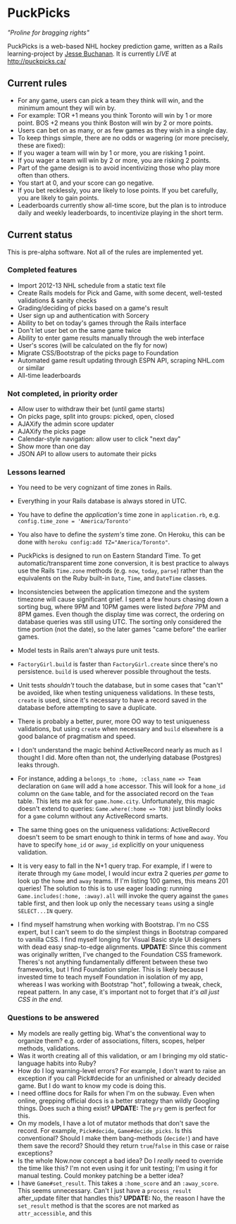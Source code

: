 # PuckPicks

*"Proline for bragging rights"*

PuckPicks is a web-based NHL hockey prediction game, written as a Rails learning-project by [Jesse Buchanan](http://jbinto.ca). It is currently *LIVE* at http://puckpicks.ca/

## Current rules

* For any game, users can pick a team they think will win, and the minimum amount they will win by.
 * For example: TOR +1 means you think Toronto will win by 1 or more point. BOS +2 means you think Boston will win by 2 or more points.
* Users can bet on as many, or as few games as they wish in a single day.
* To keep things simple, there are no odds or wagering (or more precisely, these are fixed):
 * If you wager a team will win by 1 or more, you are risking 1 point. 
 * If you wager a team will win by 2 or more, you are risking 2 points. 
* Part of the game design is to avoid incentivizing those who play more often than others.
 * You start at 0, and your score can go negative. 
 * If you bet recklessly, you are likely to lose points. If you bet carefully, you are likely to gain points.
 * Leaderboards currently show all-time score, but the plan is to introduce daily and weekly leaderboards, to incentivize playing in the short term.

## Current status

This is pre-alpha software. Not all of the rules are implemented yet.

### Completed features

* Import 2012-13 NHL schedule from a static text file
* Create Rails models for Pick and Game, with some decent, well-tested validations & sanity checks
* Grading/deciding of picks based on a game's result
* User sign up and authentication with Sorcery
* Ability to bet on today's games through the Rails interface
* Don't let user bet on the same game twice
* Ability to enter game results manually through the web interface
* User's scores (will be calculated on the fly for now)
* Migrate CSS/Bootstrap of the picks page to Foundation
* Automated game result updating through ESPN API, scraping NHL.com or similar
* All-time leaderboards

### Not completed, in priority order

* Allow user to withdraw their bet (until game starts)
* On picks page, split into groups: picked, open, closed
* AJAXify the admin score updater
* AJAXify the picks page
* Calendar-style navigation: allow user to click "next day"
* Show more than one day
* JSON API to allow users to automate their picks

### Lessons learned

* You need to be very cognizant of time zones in Rails. 
 * Everything in your Rails database is always stored in UTC.
 * You have to define the *application's* time zone in `application.rb`, e.g. `config.time_zone = 'America/Toronto'`
 * You also have to define the *system's* time zone. On Heroku, this can be done with `heroku config:add TZ="America/Toronto"`.
 * PuckPicks is designed to run on Eastern Standard Time. To get automatic/transparent time zone conversion, it is best practice to always use the Rails `Time.zone` methods (e.g. `now`, `today`, `parse`) rather than the equivalents on the Ruby built-in `Date`, `Time`, and `DateTime` classes. 
 * Inconsistencies between the application timezone and the system timezone will cause significant grief. I spent a few hours chasing down a sorting bug, where 9PM and 10PM games were listed *before* 7PM and 8PM games. Even though the display time was correct, the ordering on database queries was still using UTC. The sorting only considered the time portion (not the date), so the later games "came before" the earlier games.

* Model tests in Rails aren't always pure unit tests.
 * `FactoryGirl.build` is faster than `FactoryGirl.create` since there's no persistence. `build` is used wherever possible throughout the tests.
 * Unit tests *shouldn't* touch the database, but in some cases that "can't" be avoided, like when testing uniqueness validations. In these tests, `create` is used, since it's necessary to have a record saved in the database before attempting to save a duplicate.
 * There is probably a better, purer, more OO way to test uniqueness validations, but using `create` when necessary and `build` elsewhere is a good balance of pragmatism and speed.

* I don't understand the magic behind ActiveRecord nearly as much as I thought I did. More often than not, the underlying database (Postgres) leaks through. 
 * For instance, adding a `belongs_to :home, :class_name => Team` declaration on `Game` will add a `home` accessor. This will look for a `home_id` column on the `Game` table, and for the associated record on the `Team` table. This lets me ask for `game.home.city`. Unfortunately, this magic doesn't extend to queries: `Game.where(:home => TOR)` just blindly looks for a `game` column without any ActiveRecord smarts.
 * The same thing goes on the uniqueness validations: ActiveRecord doesn't seem to be smart enough to think in terms of `home` and `away`. You have to specify `home_id` or `away_id` explicitly on your uniqueness validation.

* It is very easy to fall in the N+1 query trap. For example, if I were to iterate through my `Game` model, I would incur extra 2 queries *per game* to look up the `home` and `away` teams. If I'm listing 100 games, this means 201 queries! The solution to this is to use eager loading: running `Game.includes(:home, :away).all` will invoke the query against the `games` table first, and then look up only the necessary `teams` using a single `SELECT...IN` query.

* I find myself hamstrung when working with Bootstrap. I'm no CSS expert, but I can't seem to do the simplest things in Bootstrap compared to vanilla CSS. I find myself longing for Visual Basic style UI designers with dead easy snap-to-edge alignments. **UPDATE:** Since this comment was originally written, I've changed to the Foundation CSS framework. Theres's not anything fundamentally different between these two frameworks, but I find Foundation simpler. This is likely because I invested time to teach myself Foundation in isolation of my app, whereas I was working with Bootstrap "hot", following a tweak, check, repeat pattern. In any case, it's important not to forget that *it's all just CSS in the end*.

### Questions to be answered

* My models are really getting big. What's the conventional way to organize them? e.g. order of associations, filters, scopes, helper methods, validations.
* Was it worth creating all of this validation, or am I bringing my old static-language habits into Ruby?
* How do I log warning-level errors? For example, I don't want to raise an exception if you call Pick#decide for an unfinished or already decided game. But I do want to know my code is doing this.
* I need offline docs for Rails for when I'm on the subway. Even when online, grepping official docs is a better strategy than wildly Googling things. Does such a thing exist? **UPDATE:** The `pry` gem is perfect for this.
* On my models, I have a lot of mutator methods that don't save the record. For example, `Pick#decide`, `Game#decide_picks`. Is this conventional? Should I make them bang-methods (`decide!`) and have them save the record? Should they return `true`/`false` in this case or raise exceptions?
* Is the whole Now.now concept a bad idea? Do I *really* need to override the time like this? I'm not even using it for unit testing; I'm using it for manual testing. Could monkey patching be a better idea?
* I have `Game#set_result`. This takes a `:home_score` and an `:away_score`. This seems unnecessary. Can't I just have a `process_result` after_update filter that handles this? **UPDATE:** No, the reason I have the `set_result` method is that the scores are not marked as `attr_accessible`, and this 
